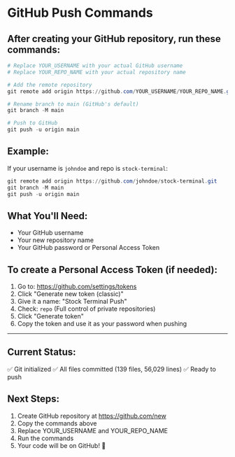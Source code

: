 # GitHub Push Commands

## After creating your GitHub repository, run these commands:

```powershell
# Replace YOUR_USERNAME with your actual GitHub username
# Replace YOUR_REPO_NAME with your actual repository name

# Add the remote repository
git remote add origin https://github.com/YOUR_USERNAME/YOUR_REPO_NAME.git

# Rename branch to main (GitHub's default)
git branch -M main

# Push to GitHub
git push -u origin main
```

## Example:
If your username is `johndoe` and repo is `stock-terminal`:

```powershell
git remote add origin https://github.com/johndoe/stock-terminal.git
git branch -M main
git push -u origin main
```

## What You'll Need:
- Your GitHub username
- Your new repository name
- Your GitHub password or Personal Access Token

## To create a Personal Access Token (if needed):
1. Go to: https://github.com/settings/tokens
2. Click "Generate new token (classic)"
3. Give it a name: "Stock Terminal Push"
4. Check: `repo` (Full control of private repositories)
5. Click "Generate token"
6. Copy the token and use it as your password when pushing

---

## Current Status:
✅ Git initialized
✅ All files committed (139 files, 56,029 lines)
✅ Ready to push

## Next Steps:
1. Create GitHub repository at https://github.com/new
2. Copy the commands above
3. Replace YOUR_USERNAME and YOUR_REPO_NAME
4. Run the commands
5. Your code will be on GitHub! 🚀
